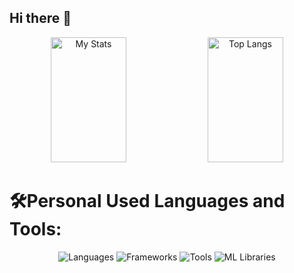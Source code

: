 ## Hi there 👋
<div align="center">
  <img alt="My Stats" width="49%"  height="200px" src="https://github-readme-stats.vercel.app/api?username=nightitachi">
  <img alt="Top Langs" width="49%"  height="200px" src="https://github-readme-stats.vercel.app/api/top-langs/?username=nightitachi&layout=compact">
</div>



# 🛠Personal Used Languages and Tools:

<div align="center">
  <img src="https://skillicons.dev/icons?i=html,css,javascript,typescript,python,java,c,php" alt="Languages" />
  <img src="https://skillicons.dev/icons?i=react,angular,express,symfony" alt="Frameworks" />
  <img src="https://skillicons.dev/icons?i=intellij,git,github,bootstrap,mysql,mongodb,nodejs" alt="Tools" />
  <img src="https://skillicons.dev/icons?i=tensorflow,keras,matplotlib,seaborn" alt="ML Libraries" />
</div>

<!--
**nightitachi/nightitachi** is a ✨ _special_ ✨ repository because its `README.md` (this file) appears on your GitHub profile.

Here are some ideas to get you started:

- 🔭 I’m currently working on ...
- 🌱 I’m currently learning ...
- 👯 I’m looking to collaborate on ...
- 🤔 I’m looking for help with ...
- 💬 Ask me about ...
- 📫 How to reach me: ...
- 😄 Pronouns: ...
- ⚡ Fun fact: ...
-->
